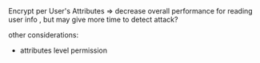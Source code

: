 



## 


Encrypt per User's Attributes 
=> decrease overall performance for reading user info , but may give more time to detect attack?

other considerations:
- attributes level permission

